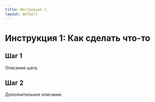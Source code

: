 ```yaml
---
title: Инструкция 1
layout: default
---
```

# Инструкция 1: Как сделать что-то

## Шаг 1
Описание шага.

## Шаг 2
Дополнительное описание.
